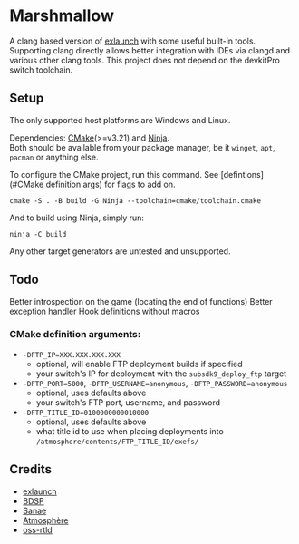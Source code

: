 # Marshmallow
A clang based version of [exlaunch](https://github.com/shadowninja108/exlaunch/) with some useful built-in tools.
Supporting clang directly allows better integration with IDEs via clangd and various other clang tools.
This project does not depend on the devkitPro switch toolchain.

## Setup
The only supported host platforms are Windows and Linux.

Dependencies: [CMake](https://cmake.org/)(>=v3.21) and [Ninja](https://ninja-build.org/).  
Both should be available from your package manager, be it `winget`, `apt`, `pacman` or anything else.

To configure the CMake project, run this command. See [defintions](#CMake definition args) for flags to add on.
```shell
cmake -S . -B build -G Ninja --toolchain=cmake/toolchain.cmake
```
And to build using Ninja, simply run:
```shell
ninja -C build
```
Any other target generators are untested and unsupported.

## Todo
Better introspection on the game (locating the end of functions)
Better exception handler
Hook definitions without macros

### CMake definition arguments:
- `-DFTP_IP=XXX.XXX.XXX.XXX`
  - optional, will enable FTP deployment builds if specified 
  - your switch's IP for deployment with the `subsdk9_deploy_ftp` target
- `-DFTP_PORT=5000`, `-DFTP_USERNAME=anonymous`, `-DFTP_PASSWORD=anonymous`
  - optional, uses defaults above
  - your switch's FTP port, username, and password
- `-DFTP_TITLE_ID=0100000000010000`
  - optional, uses defaults above
  - what title id to use when placing deployments into `/atmosphere/contents/FTP_TITLE_ID/exefs/`

## Credits
- [exlaunch](https://github.com/shadowninja108/exlaunch/)
- [BDSP](https://github.com/Martmists-GH/BDSP)
- [Sanae](https://github.com/Sanae6)
- [Atmosphère](https://github.com/Atmosphere-NX/Atmosphere)
- [oss-rtld](https://github.com/Thog/oss-rtld)
